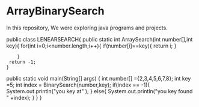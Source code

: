 # ArrayBinarySearch
In this repository, We were exploring java programs and projects.

public class LENEARSEARCH{
    public static int ArraySearch(int number[],int key){
        for(int i=0;i<number.length;i++){
            if(number[i]==key){
                return i;
            }
        
        }
     return -1;   
    }


    
public static void main(String[] args) {
    int number[] ={2,3,4,5,6,7,8};
    int key =5;
int index = BinarySearch(number,key);
if(index == -1){
            System.out.println("you key at" );
        }
        else{
            System.out.println("you key  found  "  +index);
        } 
    }
}
